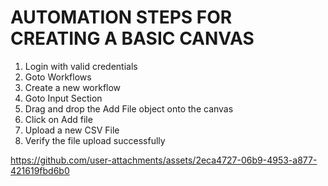 # AUTOMATION STEPS FOR CREATING A BASIC CANVAS

1. Login with valid credentials
2. Goto Workflows
3. Create a new workflow
4. Goto Input Section
5. Drag and drop the Add File object onto the canvas
6. Click on Add file
7. Upload a new CSV File
8. Verify the file upload successfully
   

https://github.com/user-attachments/assets/2eca4727-06b9-4953-a877-421619fbd6b0



